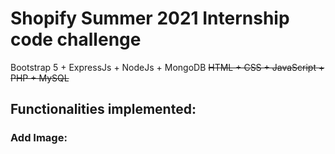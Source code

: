 # Shopify Summer 2021 Internship code challenge

Bootstrap 5 + ExpressJs + NodeJs + MongoDB
<del>HTML + CSS + JavaScript + PHP + MySQL</del> 

## Functionalities implemented:

### Add Image:

